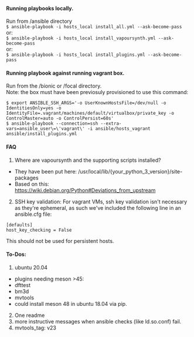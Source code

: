 #### Running playbooks locally.
Run from /ansible directory<br>
`$ ansible-playbook -i hosts_local install_all.yml --ask-become-pass`<br>
or:<br>
`$ ansible-playbook -i hosts_local install_vapoursynth.yml --ask-become-pass`<br>
or:<br>
`$ ansible-playbook -i hosts_local install_plugins.yml --ask-become-pass`

#### Running playbook against running vagrant box.
Run from the /bionic or /focal directory.<br>
Note: the box must have been previosuly provisioned to use this command:
```
$ export ANSIBLE_SSH_ARGS='-o UserKnownHostsFile=/dev/null -o IdentitiesOnly=yes -o IdentityFile=.vagrant/machines/default/virtualbox/private_key -o ControlMaster=auto -o ControlPersist=60s'
$ ansible-playbook --connection=ssh --extra-vars=ansible_user\=\'vagrant\' -i ansible/hosts_vagrant ansible/install_plugins.yml
```

#### FAQ
1. Where are vapoursynth and the supporting scripts installed?
  - They have been put here: /usr/local/lib/{your_python_3_version}/site-packages
  - Based on this: https://wiki.debian.org/Python#Deviations_from_upstream

2. SSH key validation:
For vagrant VMs, ssh key validation isn't necessary as they're ephemeral, as such we've included the following line in an ansible.cfg file:
```
[defaults]
host_key_checking = False
```
This should not be used for persistent hosts.

#### To-Dos:
1. ubuntu 20.04
  - plugins needing meson >45:
  - dfttest
  - bm3d
  - mvtools
  - could install meson 48 in ubuntu 18.04 via pip.
2. One readme
3. more instructive messages when ansible checks (like ld.so.conf) fail.
4. mvtools_tag: v23
